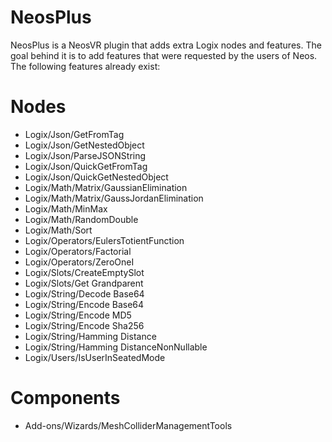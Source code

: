 # NeosPlus
NeosPlus is a NeosVR plugin that adds extra Logix nodes and features. The goal behind it is to add features that were requested by the users of Neos.  
The following features already exist:

# Nodes
- Logix/Json/GetFromTag
- Logix/Json/GetNestedObject
- Logix/Json/ParseJSONString
- Logix/Json/QuickGetFromTag
- Logix/Json/QuickGetNestedObject
- Logix/Math/Matrix/GaussianElimination
- Logix/Math/Matrix/GaussJordanElimination
- Logix/Math/MinMax
- Logix/Math/RandomDouble
- Logix/Math/Sort
- Logix/Operators/EulersTotientFunction
- Logix/Operators/Factorial
- Logix/Operators/ZeroOneI
- Logix/Slots/CreateEmptySlot
- Logix/Slots/Get Grandparent
- Logix/String/Decode Base64
- Logix/String/Encode Base64
- Logix/String/Encode MD5
- Logix/String/Encode Sha256
- Logix/String/Hamming Distance
- Logix/String/Hamming DistanceNonNullable
- Logix/Users/IsUserInSeatedMode

# Components
- Add-ons/Wizards/MeshColliderManagementTools
